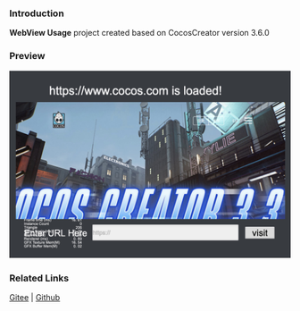 ### Introduction
**WebView Usage** project created based on CocosCreator version 3.6.0

### Preview
![image](../../../image/202203/2022030202.jpg)

### Related Links
[Gitee](https://gitee.com/mirrors_cocos-creator/example-cases/tree/v2.4.3/assets/cases/02_ui/10_webview) | [Github](https://github.com/cocos-creator/example-cases/tree/v2.4.3/assets/cases/02_ui/10_webview)